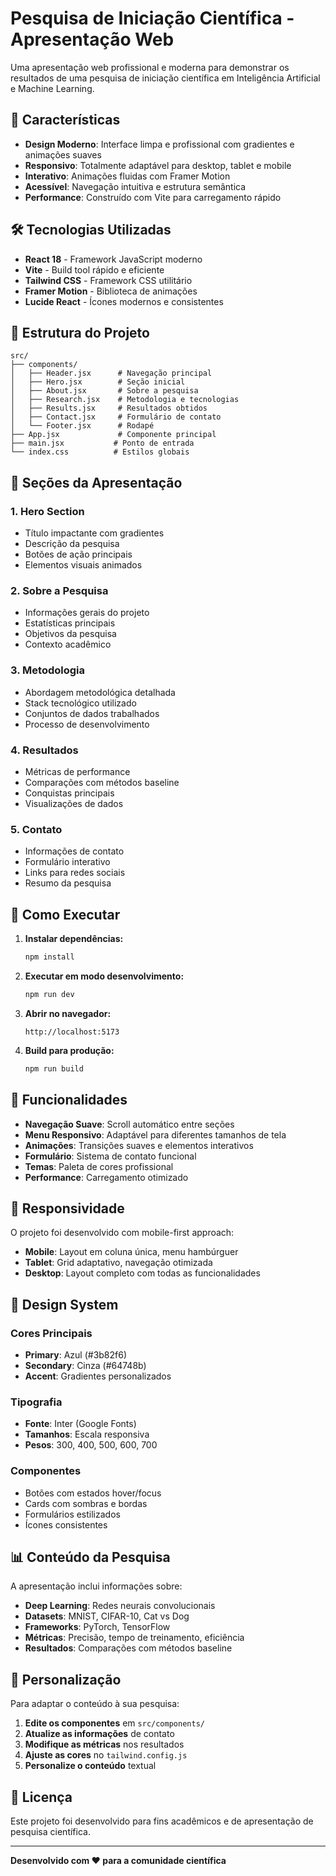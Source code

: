 # Pesquisa de Iniciação Científica - Apresentação Web

Uma apresentação web profissional e moderna para demonstrar os resultados de uma pesquisa de iniciação científica em Inteligência Artificial e Machine Learning.

## 🚀 Características

- **Design Moderno**: Interface limpa e profissional com gradientes e animações suaves
- **Responsivo**: Totalmente adaptável para desktop, tablet e mobile
- **Interativo**: Animações fluidas com Framer Motion
- **Acessível**: Navegação intuitiva e estrutura semântica
- **Performance**: Construído com Vite para carregamento rápido

## 🛠️ Tecnologias Utilizadas

- **React 18** - Framework JavaScript moderno
- **Vite** - Build tool rápido e eficiente
- **Tailwind CSS** - Framework CSS utilitário
- **Framer Motion** - Biblioteca de animações
- **Lucide React** - Ícones modernos e consistentes

## 📁 Estrutura do Projeto

```
src/
├── components/
│   ├── Header.jsx      # Navegação principal
│   ├── Hero.jsx        # Seção inicial
│   ├── About.jsx       # Sobre a pesquisa
│   ├── Research.jsx    # Metodologia e tecnologias
│   ├── Results.jsx     # Resultados obtidos
│   ├── Contact.jsx     # Formulário de contato
│   └── Footer.jsx      # Rodapé
├── App.jsx             # Componente principal
├── main.jsx           # Ponto de entrada
└── index.css          # Estilos globais
```

## 🎨 Seções da Apresentação

### 1. **Hero Section**
- Título impactante com gradientes
- Descrição da pesquisa
- Botões de ação principais
- Elementos visuais animados

### 2. **Sobre a Pesquisa**
- Informações gerais do projeto
- Estatísticas principais
- Objetivos da pesquisa
- Contexto acadêmico

### 3. **Metodologia**
- Abordagem metodológica detalhada
- Stack tecnológico utilizado
- Conjuntos de dados trabalhados
- Processo de desenvolvimento

### 4. **Resultados**
- Métricas de performance
- Comparações com métodos baseline
- Conquistas principais
- Visualizações de dados

### 5. **Contato**
- Informações de contato
- Formulário interativo
- Links para redes sociais
- Resumo da pesquisa

## 🚀 Como Executar

1. **Instalar dependências:**
   ```bash
   npm install
   ```

2. **Executar em modo desenvolvimento:**
   ```bash
   npm run dev
   ```

3. **Abrir no navegador:**
   ```
   http://localhost:5173
   ```

4. **Build para produção:**
   ```bash
   npm run build
   ```

## 🎯 Funcionalidades

- **Navegação Suave**: Scroll automático entre seções
- **Menu Responsivo**: Adaptável para diferentes tamanhos de tela
- **Animações**: Transições suaves e elementos interativos
- **Formulário**: Sistema de contato funcional
- **Temas**: Paleta de cores profissional
- **Performance**: Carregamento otimizado

## 📱 Responsividade

O projeto foi desenvolvido com mobile-first approach:

- **Mobile**: Layout em coluna única, menu hambúrguer
- **Tablet**: Grid adaptativo, navegação otimizada
- **Desktop**: Layout completo com todas as funcionalidades

## 🎨 Design System

### Cores Principais
- **Primary**: Azul (#3b82f6)
- **Secondary**: Cinza (#64748b)
- **Accent**: Gradientes personalizados

### Tipografia
- **Fonte**: Inter (Google Fonts)
- **Tamanhos**: Escala responsiva
- **Pesos**: 300, 400, 500, 600, 700

### Componentes
- Botões com estados hover/focus
- Cards com sombras e bordas
- Formulários estilizados
- Ícones consistentes

## 📊 Conteúdo da Pesquisa

A apresentação inclui informações sobre:

- **Deep Learning**: Redes neurais convolucionais
- **Datasets**: MNIST, CIFAR-10, Cat vs Dog
- **Frameworks**: PyTorch, TensorFlow
- **Métricas**: Precisão, tempo de treinamento, eficiência
- **Resultados**: Comparações com métodos baseline

## 🔧 Personalização

Para adaptar o conteúdo à sua pesquisa:

1. **Edite os componentes** em `src/components/`
2. **Atualize as informações** de contato
3. **Modifique as métricas** nos resultados
4. **Ajuste as cores** no `tailwind.config.js`
5. **Personalize o conteúdo** textual

## 📄 Licença

Este projeto foi desenvolvido para fins acadêmicos e de apresentação de pesquisa científica.

---

**Desenvolvido com ❤️ para a comunidade científica**